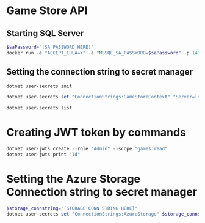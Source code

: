 # Game Store API

## Starting SQL Server
```powershell
$saPassword="[SA PASSWORD HERE]"
docker run -e "ACCEPT_EULA=Y" -e "MSSQL_SA_PASSWORD=$saPassword" -p 1433:1433 -v sqlvolume:/var/opt/mssql -d --rm --name mssql mcr.microsoft.com/mssql/server:2022-latest
```

## Setting the connection string to secret manager
```powershell
dotnet user-secrets init

dotnet user-secrets set "ConnectionStrings:GameStoreContext" "Server=localhost; Database=GameStore; User Id=sa; Password=$saPassword; TrustServerCertificate=True"

dotnet user-secrets list
```

# Creating JWT token by commands
```powershell
dotnet user-jwts create --role "Admin" --scope "games:read"
dotnet user-jwts print "Id"
```

# Setting the Azure Storage Connection string to secret manager
```powershell
$storage_connstring="[STORAGE CONN STRING HERE]"
dotnet user-secrets set "ConnectionStrings:AzureStorage" $storage_connstring
```